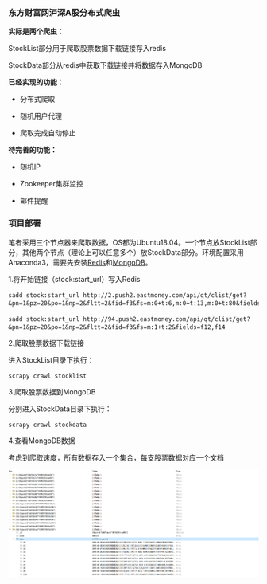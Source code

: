 ### 东方财富网沪深A股分布式爬虫

**实际是两个爬虫：**

StockList部分用于爬取股票数据下载链接存入redis

StockData部分从redis中获取下载链接并将数据存入MongoDB

**已经实现的功能：**

- 分布式爬取

- 随机用户代理

- 爬取完成自动停止

**待完善的功能：**

- 随机IP

- Zookeeper集群监控

- 邮件提醒

### 项目部署

笔者采用三个节点器来爬取数据，OS都为Ubuntu18.04。一个节点放StockList部分，其他两个节点（理论上可以任意多个）放StockData部分。环境配置采用Anaconda3，需要先安装[Redis](./redisInstall.sh)和[MongoDB](./mongoInstall.md)。

1.将开始链接（stock:start_url）写入Redis

```
sadd stock:start_url http://2.push2.eastmoney.com/api/qt/clist/get?&pn=1&pz=20&po=1&np=2&fltt=2&fid=f3&fs=m:0+t:6,m:0+t:13,m:0+t:80&fields=f12,f14 

sadd stock:start_url http://94.push2.eastmoney.com/api/qt/clist/get?&pn=1&pz=20&po=1&np=2&fltt=2&fid=f3&fs=m:1+t:2&fields=f12,f14
```

2.爬取股票数据下载链接

进入StockList目录下执行：

```
scrapy crawl stocklist
```

3.爬取股票数据到MongoDB

分别进入StockData目录下执行：

```
scrapy crawl stockdata
```

4.查看MongoDB数据

考虑到爬取速度，所有数据存入一个集合，每支股票数据对应一个文档

![](./mongo_data.png)






